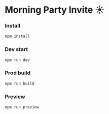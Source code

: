 # Morning Party Invite ☀️

### Install
```bash
npm install
```

### Dev start
```bash
npm run dev
```

### Prod build
```bash
npm run build
```

### Preview
```bash
npm run preview
```
